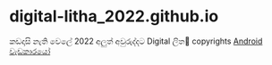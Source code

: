 # digital-litha_2022.github.io
කඩදාසි නැති වෙලේ 2022 අලුත් අවුරුද්දට Digital ලිත🙏
copyrights [Android වැඩකාරයෝ](https://androidwedakarayo.com/happy-new-year-2022/)
